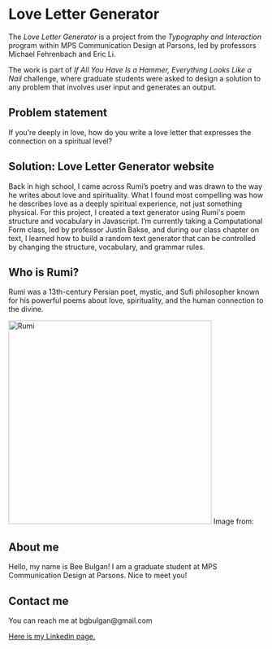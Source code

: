 <h1>Love Letter Generator</h1>
<p>
The <i>Love Letter Generator</i> is a project from the <i>Typography and Interaction</i> program within MPS Communication Design at Parsons, led by professors Michael Fehrenbach and Eric Li.</p>
<p>The work is part of <i>If All You Have Is a Hammer, Everything Looks Like a Nail</i> challenge, where graduate students were asked to design a solution to any problem that involves user input and generates an output.</p>
<h2>Problem statement</h2>
<p>If you’re deeply in love, how do you write a love letter that expresses the connection on a spiritual level?</p>
<h2>Solution: Love Letter Generator website</h2>
<p>Back in high school, I came across Rumi’s poetry and was drawn to the way he writes about love and spirituality. What I found most compelling was how he describes love as a deeply spiritual experience, not just something physical. For this project, I created a text generator using Rumi's poem structure and vocabulary in Javascript. I’m currently taking a Computational Form class, led by professor Justin Bakse, and during our class chapter on text, I learned how to build a random text generator that can be controlled by changing the structure, vocabulary, and grammar rules.</p>

<h2>Who is Rumi?</h2>
<p>Rumi was a 13th-century Persian poet, mystic, and Sufi philosopher known for his powerful poems about love, spirituality, and the human connection to the divine.</p>
<img width="400" alt="Rumi" src="https://github.com/user-attachments/assets/5fb23ec2-2b90-438e-a044-0dc62f222878" />
<label>Image from:</label>


<h2>About me</h2>
<p>Hello, my name is Bee Bulgan! I am a graduate student at MPS Communication Design at Parsons. Nice to meet you!</p>
<h2>Contact me</h2>
<p>You can reach me at bgbulgan@gmail.com</p>

<a href="https://www.linkedin.com/in/beeb/">Here is my Linkedin page.</a>
